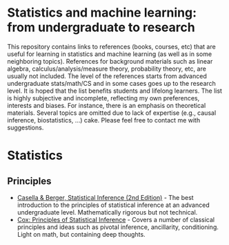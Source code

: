 # Statistics and machine learning: from undergraduate to research

This repository contains links to references (books, courses, etc) that are useful for learning in statistics and machine learning (as well as in some neighboring topics).
References for background materials such as linear algebra, calculus/analysis/measure theory, probability theory, etc, are usually not included.
The level of the references starts from advanced undergraduate stats/math/CS and in some cases goes up to the research level.
It is hoped that the list benefits students and lifelong learners.
The list is highly subjective and incomplete, reflecting my own preferences, interests and biases. For instance, there is an emphasis on theoretical materials. Several topics are omitted due to lack of expertise (e.g., causal inference, biostatistics, ...) cake.
Please feel free to contact me with suggestions.



# Statistics
## Principles
- [Casella & Berger, Statistical Inference (2nd Edition)](https://www.amazon.com/Statistical-Inference-George-Casella/dp/0534243126) - The best introduction to the principles of statistical inference at an advanced undergraduate level. Mathematically rigorous but not technical.
- [Cox: Principles of Statistical Inference](https://www.amazon.com/Principles-Statistical-Inference-D-Cox/dp/0521685672) - Covers a number of classical principles and ideas such as pivotal inference, ancillarity, conditioning. Light on math, but containing deep thoughts.

